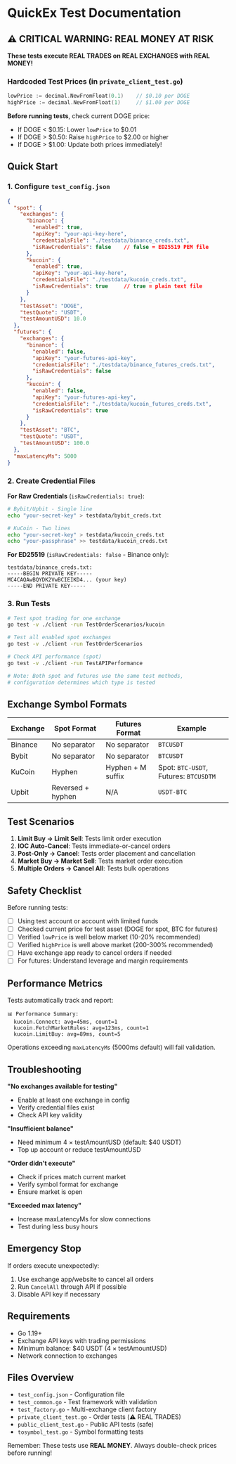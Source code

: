 # QuickEx Test Documentation

## ⚠️ CRITICAL WARNING: REAL MONEY AT RISK

**These tests execute REAL TRADES on REAL EXCHANGES with REAL MONEY!**

### Hardcoded Test Prices (in `private_client_test.go`)

```go
lowPrice := decimal.NewFromFloat(0.1)    // $0.10 per DOGE
highPrice := decimal.NewFromFloat(1)     // $1.00 per DOGE
```

**Before running tests**, check current DOGE price:
- If DOGE < $0.15: Lower `lowPrice` to $0.01
- If DOGE > $0.50: Raise `highPrice` to $2.00 or higher
- If DOGE > $1.00: Update both prices immediately!

## Quick Start

### 1. Configure `test_config.json`

```json
{
  "spot": {
    "exchanges": {
      "binance": {
        "enabled": true,
        "apiKey": "your-api-key-here",
        "credentialsFile": "./testdata/binance_creds.txt",
        "isRawCredentials": false    // false = ED25519 PEM file
      },
      "kucoin": {
        "enabled": true,
        "apiKey": "your-api-key-here",
        "credentialsFile": "./testdata/kucoin_creds.txt",
        "isRawCredentials": true     // true = plain text file
      }
    },
    "testAsset": "DOGE",
    "testQuote": "USDT",
    "testAmountUSD": 10.0
  },
  "futures": {
    "exchanges": {
      "binance": {
        "enabled": false,
        "apiKey": "your-futures-api-key",
        "credentialsFile": "./testdata/binance_futures_creds.txt",
        "isRawCredentials": false
      },
      "kucoin": {
        "enabled": false,
        "apiKey": "your-futures-api-key",
        "credentialsFile": "./testdata/kucoin_futures_creds.txt",
        "isRawCredentials": true
      }
    },
    "testAsset": "BTC",
    "testQuote": "USDT",
    "testAmountUSD": 100.0
  },
  "maxLatencyMs": 5000
}
```

### 2. Create Credential Files

**For Raw Credentials** (`isRawCredentials: true`):
```bash
# Bybit/Upbit - Single line
echo "your-secret-key" > testdata/bybit_creds.txt

# KuCoin - Two lines
echo "your-secret-key" > testdata/kucoin_creds.txt
echo "your-passphrase" >> testdata/kucoin_creds.txt
```

**For ED25519** (`isRawCredentials: false` - Binance only):
```
testdata/binance_creds.txt:
-----BEGIN PRIVATE KEY-----
MC4CAQAwBQYDK2VwBCIEIKD4... (your key)
-----END PRIVATE KEY-----
```

### 3. Run Tests

```bash
# Test spot trading for one exchange
go test -v ./client -run TestOrderScenarios/kucoin

# Test all enabled spot exchanges
go test -v ./client -run TestOrderScenarios

# Check API performance (spot)
go test -v ./client -run TestAPIPerformance

# Note: Both spot and futures use the same test methods,
# configuration determines which type is tested
```

## Exchange Symbol Formats

| Exchange | Spot Format | Futures Format | Example |
|----------|-------------|----------------|------|
| Binance  | No separator | No separator | `BTCUSDT` |
| Bybit    | No separator | No separator | `BTCUSDT` |
| KuCoin   | Hyphen | Hyphen + M suffix | Spot: `BTC-USDT`, Futures: `BTCUSDTM` |
| Upbit    | Reversed + hyphen | N/A | `USDT-BTC` |

## Test Scenarios

1. **Limit Buy → Limit Sell**: Tests limit order execution
2. **IOC Auto-Cancel**: Tests immediate-or-cancel orders
3. **Post-Only → Cancel**: Tests order placement and cancellation
4. **Market Buy → Market Sell**: Tests market order execution
5. **Multiple Orders → Cancel All**: Tests bulk operations

## Safety Checklist

Before running tests:
- [ ] Using test account or account with limited funds
- [ ] Checked current price for test asset (DOGE for spot, BTC for futures)
- [ ] Verified `lowPrice` is well below market (10-20% recommended)
- [ ] Verified `highPrice` is well above market (200-300% recommended) 
- [ ] Have exchange app ready to cancel orders if needed
- [ ] For futures: Understand leverage and margin requirements

## Performance Metrics

Tests automatically track and report:
```
📊 Performance Summary:
  kucoin.Connect: avg=45ms, count=1
  kucoin.FetchMarketRules: avg=123ms, count=1
  kucoin.LimitBuy: avg=89ms, count=5
```

Operations exceeding `maxLatencyMs` (5000ms default) will fail validation.

## Troubleshooting

**"No exchanges available for testing"**
- Enable at least one exchange in config
- Verify credential files exist
- Check API key validity

**"Insufficient balance"**
- Need minimum 4 × testAmountUSD (default: $40 USDT)
- Top up account or reduce testAmountUSD

**"Order didn't execute"**
- Check if prices match current market
- Verify symbol format for exchange
- Ensure market is open

**"Exceeded max latency"**
- Increase maxLatencyMs for slow connections
- Test during less busy hours

## Emergency Stop

If orders execute unexpectedly:
1. Use exchange app/website to cancel all orders
2. Run `CancelAll` through API if possible
3. Disable API key if necessary

## Requirements

- Go 1.19+
- Exchange API keys with trading permissions
- Minimum balance: $40 USDT (4 × testAmountUSD)
- Network connection to exchanges

## Files Overview

- `test_config.json` - Configuration file
- `test_common.go` - Test framework with validation
- `test_factory.go` - Multi-exchange client factory
- `private_client_test.go` - Order tests (⚠️ REAL TRADES)
- `public_client_test.go` - Public API tests (safe)
- `tosymbol_test.go` - Symbol formatting tests

Remember: These tests use **REAL MONEY**. Always double-check prices before running!